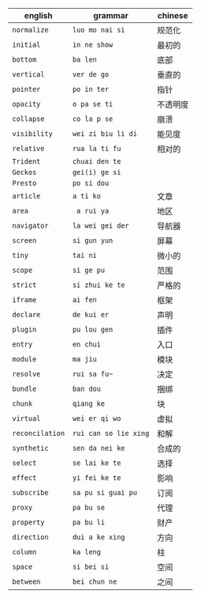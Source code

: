 | english         | grammar               | chinese  |
| --------------- | --------------------- | -------- |
| `normalize`     | `luo mo nai si`       | 规范化   |
| `initial`       | `in ne show`          | 最初的   |
| `bottom`        | `ba len`              | 底部     |
| `vertical`      | `ver de go`           | 垂直的   |
| `pointer`       | `po in ter`           | 指针     |
| `opacity`       | `o pa se ti`          | 不透明度 |
| `collapse`      | `co la p se`          | 崩溃     |
| `visibility`    | `wei zi biu li di`    | 能见度   |
| `relative`      | `rua la ti fu`        | 相对的   |
| `Trident`       | `chuai den te`        |          |
| `Geckos`        | `gei(i) ge si`        |          |
| `Presto`        | `po si dou`           |          |
| `article`       | `a ti ko`             | 文章     |
| `area`          | ` a rui ya`           | 地区     |
| `navigator`     | `la wei gei der`      | 导航器   |
| `screen`        | `si gun yun`          | 屏幕     |
| `tiny`          | `tai ni`              | 微小的   |
| `scope`         | `si ge pu`            | 范围     |
| `strict`        | `si zhui ke te`       | 严格的   |
| `iframe`        | `ai fen`              | 框架     |
| `declare`       | `de kui er`           | 声明     |
| `plugin`        | `pu lou gen`          | 插件     |
| `entry`         | `en chui`             | 入口     |
| `module`        | `ma jiu`              | 模块     |
| `resolve`       | `rui sa fu~`          | 决定     |
| `bundle`        | `ban dou`             | 捆绑     |
| `chunk`         | `qiang ke`            | 块       |
| `virtual`       | `wei er qi wo`        | 虚拟     |
| `reconcilation` | `rui can so lie xing` | 和解     |
| `synthetic`     | `sen da nei ke`       | 合成的   |
| `select`        | `se lai ke te`        | 选择     |
| `effect`        | `yi fei ke te`        | 影响     |
| `subscribe`     | `sa pu si guai pu`    | 订阅     |
| `proxy`         | `pa bu se`            | 代理     |
| `property`      | `pa bu li`            | 财产     |
| `direction`     | `dui a ke xing`       | 方向     |
| `column`        | `ka leng`             | 柱       |
| `space`         | `si bei si`           | 空间     |
| `between`       | `bei chun ne`         | 之间     |
